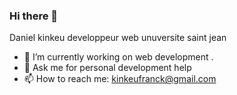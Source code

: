 ### Hi there 👋

Daniel kinkeu 
developpeur web 
unuversite saint jean 
- 🔭 I’m currently working on web development .
- 💬 Ask me for personal development help
- 📫 How to reach me: kinkeufranck@gmail.com


